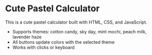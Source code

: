 # Cute Pastel Calculator

This is a cute pastel calculator built with HTML, CSS, and JavaScript.  

- Supports themes: cotton candy, sky day, mint mochi, peach milk, lavender haze  
- All buttons update colors with the selected theme  
- Works with clicks or keyboard  

